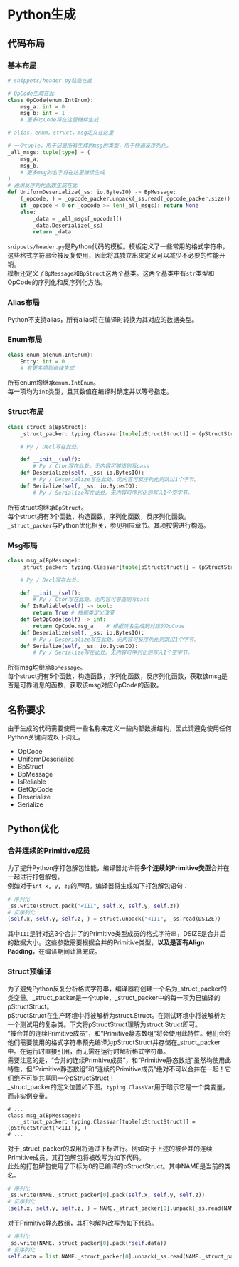 # Python生成

## 代码布局

### 基本布局

```py
# snippets/header.py粘贴在此

# OpCode生成在此
class OpCode(enum.IntEnum):
	msg_a: int = 0
	msg_b: int = 1
	# 更多OpCode将在这里继续生成

# alias，enum，struct，msg定义在这里

# 一个tuple，用于记录所有生成的msg的类型，用于快速反序列化。
_all_msgs: tuple[type] = (
	msg_a,
	msg_b,
	# 更多msg的名字将在这里继续生成
)
# 通用反序列化函数生成在此
def UniformDeserialize(_ss: io.BytesIO) -> BpMessage:
	(_opcode, ) = _opcode_packer.unpack(_ss.read(_opcode_packer.size))
	if _opcode < 0 or _opcode >= len(_all_msgs): return None
	else:
		_data = _all_msgs[_opcode]()
		_data.Deserialize(_ss)
		return _data
```

`snippets/header.py`是Python代码的模板。模板定义了一些常用的格式字符串，这些格式字符串会被反复使用，因此将其独立出来定义可以减少不必要的性能开销。  
模板还定义了`BpMessage`和`BpStruct`这两个基类。这两个基类中有`str`类型和OpCode的序列化和反序列化方法。

### Alias布局

Python不支持alias，所有alias将在编译时转换为其对应的数据类型。

### Enum布局

```py
class enum_a(enum.IntEnum):
	Entry: int = 0
	# 有更多项则继续生成
```

所有enum均继承`enum.IntEnum`。  
每一项均为`int`类型，且其数值在编译时确定并以等号指定。

### Struct布局

```py
class struct_a(BpStruct):
	_struct_packer: typing.ClassVar[tuple[pStructStruct]] = (pStructStruct('<B3xI'), pStructStruct('<I'), )

	# Py / Decl写在此处。

	def __init__(self):
		# Py / Ctor写在此处。无内容可够造则写pass
	def Deserialize(self, _ss: io.BytesIO):
		# Py / Deserialize写在此处。无内容可反序列化则跳过1个字节。
	def Serialize(self, _ss: io.BytesIO):
		# Py / Serialize写在此处。无内容可序列化则写入1个空字节。
```

所有struct均继承`BpStruct`。  
每个struct拥有3个函数，构造函数，序列化函数，反序列化函数。  
`_struct_packer`与Python优化相关，参见相应章节。其项按需进行构造。

### Msg布局

```py
class msg_a(BpMessage):
	_struct_packer: typing.ClassVar[tuple[pStructStruct]] = (pStructStruct('<B3xI'), pStructStruct('<I'), )

	# Py / Decl写在此处。

	def __init__(self):
		# Py / Ctor写在此处。无内容可够造则写pass
	def IsReliable(self) -> bool:
		return True # 根据类定义改变
	def GetOpCode(self) -> int:
		return OpCode.msg_a    # 根据类名生成到对应的OpCode
	def Deserialize(self, _ss: io.BytesIO):
		# Py / Deserialize写在此处。无内容可反序列化则跳过1个字节。
	def Serialize(self, _ss: io.BytesIO):
		# Py / Serialize写在此处。无内容可序列化则写入1个空字节。
```

所有msg均继承`BpMessage`。  
每个struct拥有5个函数，构造函数，序列化函数，反序列化函数，获取该msg是否是可靠消息的函数，获取该msg对应OpCode的函数。

## 名称要求

由于生成的代码需要使用一些名称来定义一些内部数据结构，因此请避免使用任何Python关键词或以下词汇。

* OpCode
* UniformDeserialize
* BpStruct
* BpMessage
* IsReliable
* GetOpCode
* Deserialize
* Serialize

## Python优化

### 合并连续的Primitive成员

为了提升Python序打包解包性能，编译器允许将**多个连续的Primitive类型**合并在一起进行打包解包。  
例如对于`int x, y, z;`的声明。编译器将生成如下打包解包语句：

```py
# 序列化
_ss.write(struct.pack("<III", self.x, self.y, self.z))
# 反序列化
(self.x, self.y, self.z, ) = struct.unpack("<III", _ss.read(DSIZE))
```

其中`III`是针对这3个合并了的Primitive类型成员的格式字符串，DSIZE是合并后的数据大小。这些参数需要根据合并的Primitive类型，**以及是否有Align Padding**，在编译期间计算完成。

### Struct预编译

为了避免Python反复分析格式字符串，编译器将创建一个名为_struct_packer的类变量。_struct_packer是一个tuple，_struct_packer中的每一项为已编译的pStructStruct。  
pStructStruct在生产环境中将被解析为struct.Struct。在测试环境中将被解析为一个测试用的复杂类。下文将pStructStruct理解为struct.Struct即可。  
“被合并的连续Primitive成员”，和“Primitive静态数组”将会使用此特性。他们会将他们需要使用的格式字符串预先编译为pStructStruct并存储在_struct_packer中。在运行时直接引用，而无需在运行时解析格式字符串。  
需要注意的是，“合并的连续Primitive成员”，和“Primitive静态数组”虽然均使用此特性，但“Primitive静态数组”和“连续的Primitive成员”绝对不可以合并在一起！它们绝不可能共享同一个pStructStruct！  
_struct_packer的定义位置如下图。`typing.ClassVar`用于暗示它是一个类变量，而非实例变量。

```
# ...
class msg_a(BpMessage):
	_struct_packer: typing.ClassVar[tuple[pStructStruct]] = (pStructStruct('<III'), )
# ...
```

对于_struct_packer的取用将通过下标进行。例如对于上述的被合并的连续Primitive成员，其打包解包将被改写为如下代码。  
此处的打包解包使用了下标为0的已编译的pStructStruct。其中NAME是当前的类名。

```py
# 序列化
_ss.write(NAME._struct_packer[0].pack(self.x, self.y, self.z))
# 反序列化
(self.x, self.y, self.z, ) = NAME._struct_packer[0].unpack(_ss.read(NAME._struct_packer[0].size))
```

对于Primitive静态数组，其打包解包改写为如下代码。

```py
# 序列化
_ss.write(NAME._struct_packer[0].pack(*self.data))
# 反序列化
self.data = list.NAME._struct_packer[0].unpack(_ss.read(NAME._struct_packer[0].size)))
```
